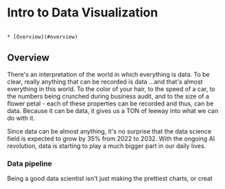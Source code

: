 # Intro to Data Visualization

```table-of-contents

* [Overview](#overview)

```

## Overview

There's an interpretation of the world in which everything is data. To be clear, really anything that can be recorded is data ...and that's almost everything in this world. To the color of your hair, to the speed of a car, to the numbers being crunched during business audit, and to the size of a flower petal - each of these properties can be recorded and thus, can be data. Because it can be data, it gives us a TON of leeway into what we can do with it.

Since data can be almost anything, it's no surprise that the data science field is expected to grow by 35% from 2022 to 2032. With the ongoing AI revolution, data is starting to play a much bigger part in our daily lives.

### Data pipeline

Being a good data scientist isn't just making the prettiest charts, or creat

